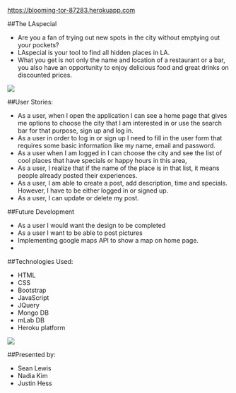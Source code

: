 https://blooming-tor-87283.herokuapp.com

##The LAspecial
* Are you a fan of trying out new spots in the city without emptying out your pockets? 
* LAspecial is your tool to find all hidden places in LA. 
* What you get is not only the name and location of a restaurant or a bar, you also have an opportunity to enjoy delicious food and great drinks on discounted prices. 


![](https://raw.githubusercontent.com/nadia28/project3/master/public/images/screen.png)


##User Stories:
* As a user, when I open the application I can see a home page that gives me options to choose the city that I am interested in or use the search bar for that purpose, sign up and log in.
* As a user in order to log in or sign up I need to fill in the user form that requires some basic information like my name, email and password.
* As a user when I am logged in I can choose the city and see the list of cool places that have specials or happy hours in this area, 
* As a user, I realize that if the name of the place is in that list, it means people already posted their experiences.
* As a user, I am able to create a post, add  description, time and specials. However, I have to be either logged in or signed up.
* As a user, I can update or delete my post. 

##Future Development
* As a user I would want the design to be completed
* As a user I want to be able to post pictures
* Implementing google maps API to show a map on home page.
* 

##Technologies Used:
* HTML
* CSS
* Bootstrap
* JavaScript
* JQuery
* Mongo DB
* mLab DB
* Heroku platform

![](https://raw.githubusercontent.com/nadia28/project3/master/public/images/sketch.jpg)

##Presented by:
* Sean Lewis
* Nadia Kim
* Justin Hess
